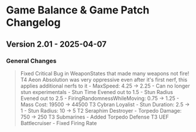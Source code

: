 # Game Balance & Game Patch Changelog

## Version 2.01 - 2025-04-07
### General Changes
> Fixed Critical Bug in WeaponStates that made many weapons not fire!
> T4 Aeon Absolution was very oppressive even after it's first nerf, this applies additional nerfs to it
    - MaxSpeed: 4.25 -> 2.25
    - Can no longer stun experimentals
    - Stun Time Evened out to 1.5 
    - Stun Radius Evened out to 2.5
    - FiringRandomnessWhileMoving: 0.75 -> 1.25
    - Mass Cost: 19500 -> 44500
> T3 Cybran Loyalist
    - Stun Duration: 2.5 -> 1
    - Stun Radius: 10 -> 5
> T2 Seraphim Destroyer
    - Torpedo Damage: 750 -> 250
> T3 Submarines
    - Added Torpedo Defense
> T3 UEF Battlecruiser
    - Fixed Firing Rate
